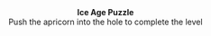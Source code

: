 <div align="center">
    <h><b>Ice Age Puzzle</b></h> </br>
    Push the apricorn into the hole to complete the level
</div>
